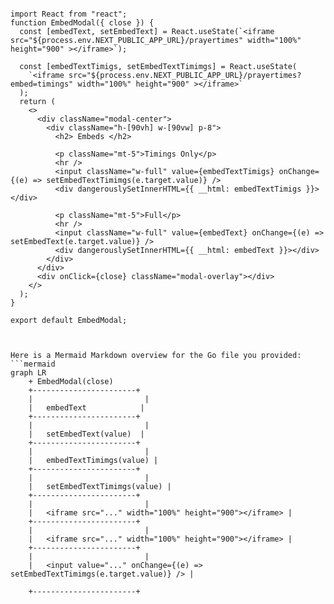 ```tsx

import React from "react";
function EmbedModal({ close }) {
  const [embedText, setEmbedText] = React.useState(`<iframe src="${process.env.NEXT_PUBLIC_APP_URL}/prayertimes" width="100%" height="900" ></iframe>`);

  const [embedTextTimigs, setEmbedTextTimimgs] = React.useState(
    `<iframe src="${process.env.NEXT_PUBLIC_APP_URL}/prayertimes?embed=timings" width="100%" height="900" ></iframe>`
  );
  return (
    <>
      <div className="modal-center">
        <div className="h-[90vh] w-[90vw] p-8">
          <h2> Embeds </h2>

          <p className="mt-5">Timings Only</p>
          <hr />
          <input className="w-full" value={embedTextTimigs} onChange={(e) => setEmbedTextTimimgs(e.target.value)} />
          <div dangerouslySetInnerHTML={{ __html: embedTextTimigs }}></div>

          <p className="mt-5">Full</p>
          <hr />
          <input className="w-full" value={embedText} onChange={(e) => setEmbedText(e.target.value)} />
          <div dangerouslySetInnerHTML={{ __html: embedText }}></div>
        </div>
      </div>
      <div onClick={close} className="modal-overlay"></div>
    </>
  );
}

export default EmbedModal;


```

```mermaid

Here is a Mermaid Markdown overview for the Go file you provided:
```mermaid
graph LR
    + EmbedModal(close)
    +-----------------------+
    |                         |
    |   embedText            |
    +-----------------------+
    |                         |
    |   setEmbedText(value)  |
    +-----------------------+
    |                         |
    |   embedTextTimimgs(value) |
    +-----------------------+
    |                         |
    |   setEmbedTextTimimgs(value) |
    +-----------------------+
    |                         |
    |   <iframe src="..." width="100%" height="900"></iframe> |
    +-----------------------+
    |                         |
    |   <iframe src="..." width="100%" height="900"></iframe> |
    +-----------------------+
    |                         |
    |   <input value="..." onChange={(e) => setEmbedTextTimimgs(e.target.value)} /> |

    +-----------------------+

```
